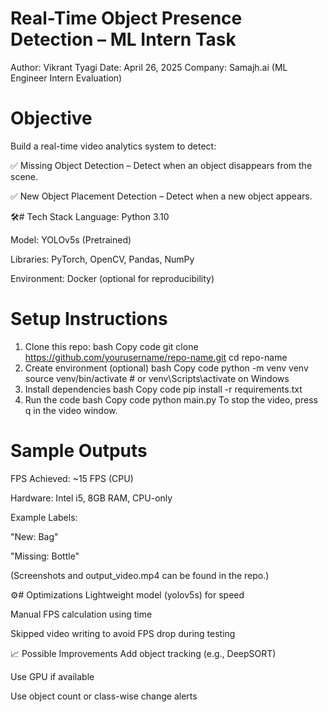 # Real-Time Object Presence Detection – ML Intern Task
Author: Vikrant Tyagi
Date: April 26, 2025
Company: Samajh.ai (ML Engineer Intern Evaluation)

# Objective
Build a real-time video analytics system to detect:

✅ Missing Object Detection – Detect when an object disappears from the scene.

✅ New Object Placement Detection – Detect when a new object appears.

🛠# Tech Stack
Language: Python 3.10

Model: YOLOv5s (Pretrained)

Libraries: PyTorch, OpenCV, Pandas, NumPy

Environment: Docker (optional for reproducibility)

# Setup Instructions
1. Clone this repo:
bash
Copy code
git clone https://github.com/yourusername/repo-name.git
cd repo-name
2. Create environment (optional)
bash
Copy code
python -m venv venv
source venv/bin/activate  # or venv\Scripts\activate on Windows
3. Install dependencies
bash
Copy code
pip install -r requirements.txt
4. Run the code
bash
Copy code
python main.py
To stop the video, press q in the video window.


# Sample Outputs
FPS Achieved: ~15 FPS (CPU)

Hardware: Intel i5, 8GB RAM, CPU-only

Example Labels:

"New: Bag"

"Missing: Bottle"

(Screenshots and output_video.mp4 can be found in the repo.)

⚙# Optimizations
Lightweight model (yolov5s) for speed

Manual FPS calculation using time

Skipped video writing to avoid FPS drop during testing

📈 Possible Improvements
Add object tracking (e.g., DeepSORT)

Use GPU if available

Use object count or class-wise change alerts

